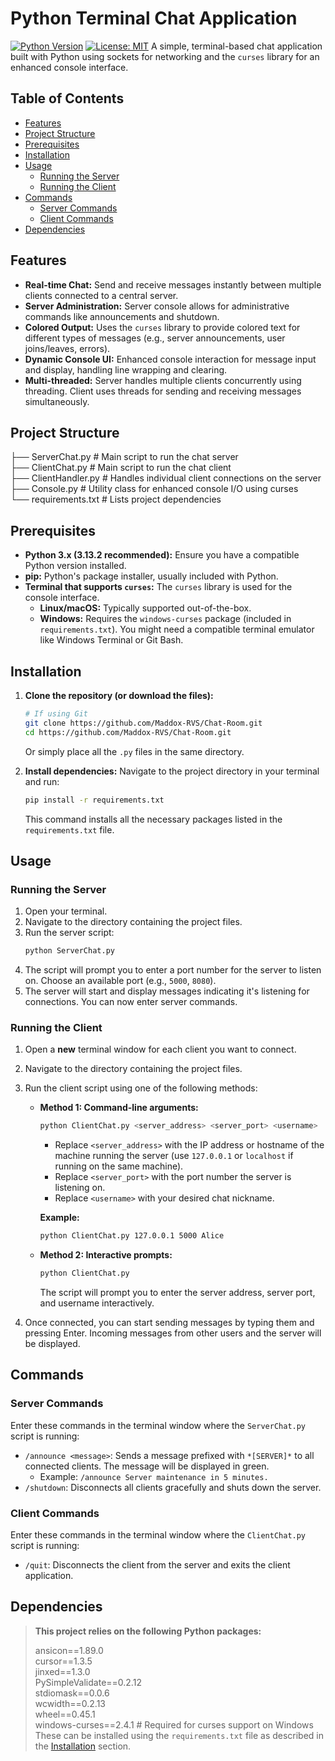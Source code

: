 # Python Terminal Chat Application

[![Python Version](https://img.shields.io/badge/python-3.x-blue.svg)](https://www.python.org/)
[![License: MIT](https://img.shields.io/badge/License-MIT-yellow.svg)](https://opensource.org/licenses/MIT) A simple, terminal-based chat application built with Python using sockets for networking and the `curses` library for an enhanced console interface.

## Table of Contents

* [Features](#features)
* [Project Structure](#project-structure)
* [Prerequisites](#prerequisites)
* [Installation](#installation)
* [Usage](#usage)
    * [Running the Server](#running-the-server)
    * [Running the Client](#running-the-client)
* [Commands](#commands)
    * [Server Commands](#server-commands)
    * [Client Commands](#client-commands)
* [Dependencies](#dependencies)

## Features

* **Real-time Chat:** Send and receive messages instantly between multiple clients connected to a central server.
* **Server Administration:** Server console allows for administrative commands like announcements and shutdown.
* **Colored Output:** Uses the `curses` library to provide colored text for different types of messages (e.g., server announcements, user joins/leaves, errors).
* **Dynamic Console UI:** Enhanced console interaction for message input and display, handling line wrapping and clearing.
* **Multi-threaded:** Server handles multiple clients concurrently using threading. Client uses threads for sending and receiving messages simultaneously.

## Project Structure

├── ServerChat.py       # Main script to run the chat server    
├── ClientChat.py       # Main script to run the chat client    
├── ClientHandler.py    # Handles individual client connections on the server   
├── Console.py          # Utility class for enhanced console I/O using curses   
└── requirements.txt    # Lists project dependencies    
## Prerequisites

* **Python 3.x (3.13.2 recommended):** Ensure you have a compatible Python version installed.
* **pip:** Python's package installer, usually included with Python.
* **Terminal that supports `curses`:** The `curses` library is used for the console interface.
    * **Linux/macOS:** Typically supported out-of-the-box.
    * **Windows:** Requires the `windows-curses` package (included in `requirements.txt`). You might need a compatible terminal emulator like Windows Terminal or Git Bash.

## Installation

1.  **Clone the repository (or download the files):**
    ```bash
    # If using Git
    git clone https://github.com/Maddox-RVS/Chat-Room.git
    cd https://github.com/Maddox-RVS/Chat-Room.git
    ```
    Or simply place all the `.py` files in the same directory.

2.  **Install dependencies:**
    Navigate to the project directory in your terminal and run:
    ```bash
    pip install -r requirements.txt
    ```
    This command installs all the necessary packages listed in the `requirements.txt` file.

## Usage

### Running the Server

1.  Open your terminal.
2.  Navigate to the directory containing the project files.
3.  Run the server script:
    ```bash
    python ServerChat.py
    ```
4.  The script will prompt you to enter a port number for the server to listen on. Choose an available port (e.g., `5000`, `8080`).
5.  The server will start and display messages indicating it's listening for connections. You can now enter server commands.

### Running the Client

1.  Open a **new** terminal window for each client you want to connect.
2.  Navigate to the directory containing the project files.
3.  Run the client script using one of the following methods:

    * **Method 1: Command-line arguments:**
        ```bash
        python ClientChat.py <server_address> <server_port> <username>
        ```
        * Replace `<server_address>` with the IP address or hostname of the machine running the server (use `127.0.0.1` or `localhost` if running on the same machine).
        * Replace `<server_port>` with the port number the server is listening on.
        * Replace `<username>` with your desired chat nickname.

        **Example:**
        ```bash
        python ClientChat.py 127.0.0.1 5000 Alice
        ```

    * **Method 2: Interactive prompts:**
        ```bash
        python ClientChat.py
        ```
        The script will prompt you to enter the server address, server port, and username interactively.

4.  Once connected, you can start sending messages by typing them and pressing Enter. Incoming messages from other users and the server will be displayed.

## Commands

### Server Commands

Enter these commands in the terminal window where the `ServerChat.py` script is running:

* `/announce <message>`: Sends a message prefixed with `*[SERVER]*` to all connected clients. The message will be displayed in green.
    * Example: `/announce Server maintenance in 5 minutes.`
* `/shutdown`: Disconnects all clients gracefully and shuts down the server.

### Client Commands

Enter these commands in the terminal window where the `ClientChat.py` script is running:

* `/quit`: Disconnects the client from the server and exits the client application.

## Dependencies

> **This project relies on the following Python packages:**     
>
> ansicon==1.89.0         
> cursor==1.3.5       
> jinxed==1.3.0   
> PySimpleValidate==0.2.12      
> stdiomask==0.0.6    
> wcwidth==0.2.13     
> wheel==0.45.1       
> windows-curses==2.4.1  # Required for curses support on Windows     
> These can be installed using the `requirements.txt` file as described in the [Installation](#installation) section.